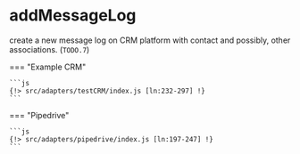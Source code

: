 # addMessageLog

create a new message log on CRM platform with contact and possibly, other associations. (`TODO.7`)

=== "Example CRM"

    ```js
    {!> src/adapters/testCRM/index.js [ln:232-297] !}
	```
	
=== "Pipedrive"

	```js
    {!> src/adapters/pipedrive/index.js [ln:197-247] !}
	```

